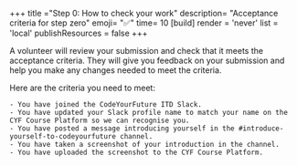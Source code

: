 +++
title ="Step 0: How to check your work"
description= "Acceptance criteria for step zero"
emoji= "✅"
time= 10
[build]
  render = 'never'
  list = 'local'
  publishResources = false 
+++

A volunteer will review your submission and check that it meets the acceptance criteria. They will give you feedback on your submission and help you make any changes needed to meet the criteria.

Here are the criteria you need to meet:

```objectives
- You have joined the CodeYourFuture ITD Slack.
- You have updated your Slack profile name to match your name on the CYF Course Platform so we can recognise you.
- You have posted a message introducing yourself in the #introduce-yourself-to-codeyourfuture channel.
- You have taken a screenshot of your introduction in the channel.
- You have uploaded the screenshot to the CYF Course Platform.
```

